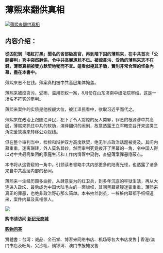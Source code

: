 <h1>薄熙來翻供真相</h1>
<a id="008" href="https://d6rojcwfw6e31.cloudfront.net/cn/book/薄熙來翻供真相-84243323?m=https://d6rojcwfw6e31.cloudfront.net&amp;u=1003wechat" title="薄熙來翻供真相"><img border="0" alt="薄熙來翻供真相" src="https://cloud.githubusercontent.com/assets/20497761/18775017/c0a84584-812c-11e6-96ca-ff11ee3ed002.jpg" style="max-width:100%;"></a>

<h2>内容介绍：</h2>

<b>從囚犯到「唱紅打黑」聞名的省部級高官，再到階下囚的薄熙來，在中共首次「公開審判」秀中突然翻供，令中共高層尷尬不已。被控貪污、受賄的薄熙來志不在錢，薄案真相被雙方默契地秘而不宣。這看似極其矛盾，實則非常合理的怪象內幕，盡在本書中。</b>

薄熙来志不在钱，薄案真相被中共高层集体掩盖。

薄熙来被控贪污、受贿、滥用职权一案，8月份在山东济南中级法院审结。这是一场名不符实的审判。

薄熙来案件的实质是他觊觎大位，被江泽民看中，欲取习近平而代之。

薄熙来在政治上跟随江泽民，犯下了令人震惊的反人类罪，罪恶的根源涉中共高层，薄熙来抓住中共的软肋，演绎翻供的闹剧，故意透露王立军暗恋谷开来这类三角恋爱故事来转移公众视线。

但在整个审判当中，检控和辩护双方高度默契，绝无半点政治话题被提及。其间内幕重重，迷离辗转，外人莫名其妙。然而审判究竟拨开了黑幕的一角，令中国人得以对中共最高集团的家庭生活和工作内情管中窥豹，直逼薄案罪恶隐蔽点。

本书将从这管窥的一角中，引领读者领略中共内部更多的陆离光怪，也透露了诸多来自中共高层内部的秘闻。

薄熙来一生经历颇多曲折，从肆意妄为的红卫兵，到多年沉底的牢狱生活，再从大连进入政坛，最后成为中国大陆毛左的一面旗帜，其间黑幕紧锁迷雾重重。薄熙来真正的罪恶，也绝非政治野心那么简单。本书抽丝剥茧，一桩桩内幕都予细细道来，案件内幕及真相惊人。

<p><img src="https://cloud.githubusercontent.com/assets/19661274/16099611/82086396-339c-11e6-89e2-241320f5f270.png"></p>
<p><b>购书请访问 <a id="008" href="https://d6rojcwfw6e31.cloudfront.net/cn/book/薄熙來翻供真相-84243323?m=https://d6rojcwfw6e31.cloudfront.net&amp;u=1003wechat"> 新纪元商城</a></b>
<p><a id="008" href="https://d6rojcwfw6e31.cloudfront.net/cn/shop-QA?m=https://d6rojcwfw6e31.cloudfront.net&u=1003wechat"><b>购物问答</b></a>
<p>實體書：台湾：诚品、金石堂、博客来网络书店、机场等各大书店发售 | 香港/澳门书店及旺角、尖沙咀、铜锣湾、澳门书报摊发售</p>
